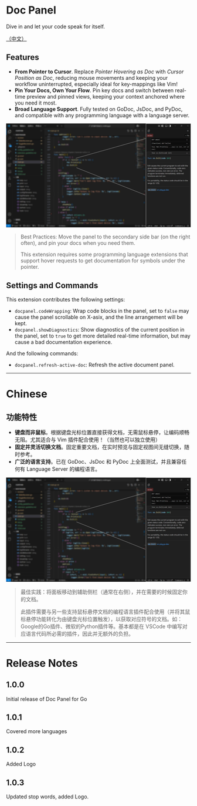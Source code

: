# Doc Panel

Dive in and let your code speak for itself.

[（中文）](#Chinese)

## Features

- **From Pointer to Cursor**. Replace *Pointer Hovering as Doc* with *Cursor Position as Doc*, reducing mouse movements and keeping your workflow uninterrupted, especially ideal for key-mappings like Vim!
- **Pin Your Docs, Own Your Flow**. Pin key docs and switch between real-time preview and pinned views, keeping your context anchored where you need it most.
- **Broad Language Support**. Fully tested on GoDoc, JsDoc, and PyDoc, and compatible with any programming language with a language server.

![example](./example.jpg)

> Best Practices: Move the panel to the secondary side bar (on the right often), and pin your docs when you need them.
>
> This extension requires some programming language extensions that support hover requests to get documentation for symbols under the pointer.

## Settings and Commands

This extension contributes the following settings:

* `docpanel.codeWrapping`: Wrap code blocks in the panel, set to `false` may cause the panel scrollable on X-asix, and the line arrangement will be kept.
* `docpanel.showDiagnostics`: Show diagnostics of the current position in the panel, set to `true` to get more detailed real-time information, but may cause a bad documentation experience.

And the following commands:

* `docpanel.refresh-active-doc`: Refresh the active document panel.

---

# Chinese

## 功能特性
- **键盘而非鼠标**。根据键盘光标位置直接获得文档，无需鼠标悬停，让编码顺畅无阻。尤其适合与 Vim 插件配合使用！（当然也可以独立使用）
- **固定并灵活切换文档**。固定重要文档，在实时预览与固定视图间无缝切换，随时参考。
- **广泛的语言支持**。已在 GoDoc、JsDoc 和 PyDoc 上全面测试，并且兼容任何有 Language Server 的编程语言。

![example](./example.jpg)

> 最佳实践：将面板移动到辅助侧栏（通常在右侧），并在需要的时候固定你的文档。
>
> 此插件需要与另一些支持鼠标悬停文档的编程语言插件配合使用（并将其鼠标悬停功能转化为由键盘光标位置触发），以获取对应符号的文档。如：Google的Go插件、微软的Python插件等。基本都是在 VSCode 中编写对应语言代码所必需的插件，因此并无额外的负担。

--- 

# Release Notes

## 1.0.0

Initial release of Doc Panel for Go

## 1.0.1

Covered more languages

## 1.0.2

Added Logo

## 1.0.3

Updated stop words, added Logo.